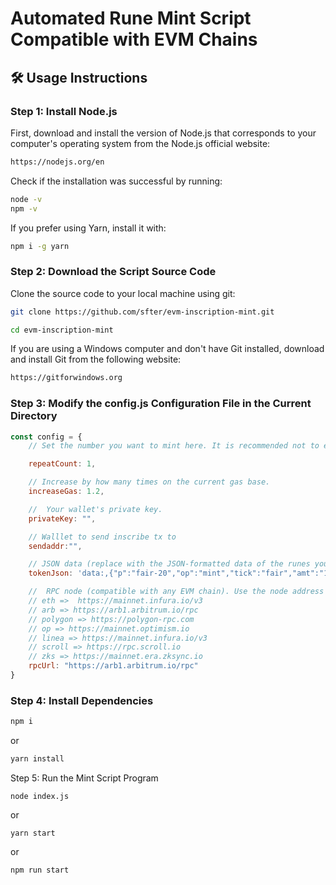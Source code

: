 # Automated Rune Mint Script Compatible with EVM Chains

## 🛠 Usage Instructions

### Step 1: Install Node.js

First, download and install the version of Node.js that corresponds to your computer's operating system from the Node.js official website:

```bash
https://nodejs.org/en
```

Check if the installation was successful by running:


```bash
node -v
npm -v
```

If you prefer using Yarn, install it with:

```bash
npm i -g yarn
```

### Step 2: Download the Script Source Code

Clone the source code to your local machine using git:

```bash
git clone https://github.com/sfter/evm-inscription-mint.git

cd evm-inscription-mint
```
If you are using a Windows computer and don't have Git installed, download and install Git from the following website:

```bash
https://gitforwindows.org
```

### Step 3: Modify the config.js Configuration File in the Current Directory

```javascript
const config = {
    // Set the number you want to mint here. It is recommended not to exceed 50 at a time, otherwise it may not be successfully recorded on the chain.

    repeatCount: 1,

    // Increase by how many times on the current gas base.
    increaseGas: 1.2,

    //  Your wallet's private key.
    privateKey: "",

    // Walllet to send inscribe tx to
    sendaddr:"",

    // JSON data (replace with the JSON-formatted data of the runes you want to inscribe).
    tokenJson: 'data:,{"p":"fair-20","op":"mint","tick":"fair","amt":"1000"}',

    //  RPC node (compatible with any EVM chain). Use the node address of the chain you want to interact with.
    // eth =>  https://mainnet.infura.io/v3
    // arb => https://arb1.arbitrum.io/rpc
    // polygon => https://polygon-rpc.com
    // op => https://mainnet.optimism.io
    // linea => https://mainnet.infura.io/v3
    // scroll => https://rpc.scroll.io
    // zks => https://mainnet.era.zksync.io
    rpcUrl: "https://arb1.arbitrum.io/rpc"
}
```

### Step 4: Install Dependencies

```bash
npm i
```
or
```bash
yarn install
```

Step 5: Run the Mint Script Program
```shell
node index.js
```
or
```shell
yarn start
```
or
```shell
npm run start
```
